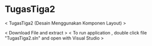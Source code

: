 # TugasTiga2 #
< TugasTiga2 (Desain Menggunakan Komponen Layout)  >


< Download File and extract > 
< To run application , double click file "TugasTiga2.sln" and open with Visual Studio >
